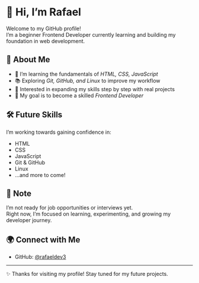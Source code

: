 # 👋 Hi, I’m Rafael  

Welcome to my GitHub profile!  
I’m a beginner Frontend Developer currently learning and building my foundation in web development.  

## 🚀 About Me  
- 🌱 I’m learning the fundamentals of *HTML, CSS, JavaScript*  
- 📚 Exploring *Git, GitHub, and Linux* to improve my workflow  
- 🔧 Interested in expanding my skills step by step with real projects  
- 🎯 My goal is to become a skilled *Frontend Developer*  

## 🛠 Future Skills  
I’m working towards gaining confidence in:  
- HTML  
- CSS  
- JavaScript  
- Git & GitHub  
- Linux  
- …and more to come!  

## 📌 Note  
I’m not ready for job opportunities or interviews yet.  
Right now, I’m focused on learning, experimenting, and growing my developer journey.  

## 🌍 Connect with Me  
- GitHub: [@rafaeldev3](https://github.com/rafaeldev3)  

---
✨ Thanks for visiting my profile! Stay tuned for my future projects.
